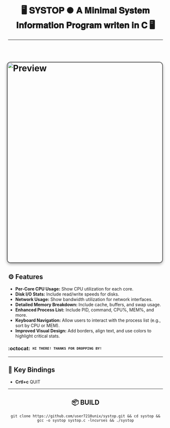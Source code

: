 <div align="center">
  <h1>🖥️ <strong>𝐒𝐘𝐒𝐓𝐎𝐏 ● 𝐀 𝐌𝐢𝐧𝐢𝐦𝐚𝐥 𝐒𝐲𝐬𝐭𝐞𝐦 𝐈𝐧𝐟𝐨𝐫𝐦𝐚𝐭𝐢𝐨𝐧 𝐏𝐫𝐨𝐠𝐫𝐚𝐦 𝐰𝐫𝐢𝐭𝐞𝐧 𝐢𝐧 𝐂</strong> 🖥️</h1>
</div>

---

<h1>
      <img src="showcase/lfs1.png" align="right" alt="Preview" width="650" style="display: block; margin: 32px auto; border: 2px solid #555; border-radius: 12px; box-shadow: 0 4px 10px rgba(0, 0, 0, 0.3);">
</div>
</div> 
  
## ⚙️ Features
- **Per-Core CPU Usage:** Show CPU utilization for each core.
- **Disk I/O Stats:** Include read/write speeds for disks.
- **Network Usage:** Show bandwidth utilization for network interfaces.
- **Detailed Memory Breakdown:** Include cache, buffers, and swap usage.
- **Enhanced Process List:** Include PID, command, CPU%, MEM%, and more.
- **Keyboard Navigation:** Allow users to interact with the process list (e.g., sort by CPU or MEM).
- **Improved Visual Design:** Add borders, align text, and use colors to highlight critical stats.

### :octocat: ‎ <sup><sub><samp>HI THERE! THANKS FOR DROPPING BY!</samp></sub></sup>

---

## 🔑 Key Bindings

- **Crtl+c** QUIT

<div align="center">

---

## 📦 BUILD

```git clone https://github.com/user7210unix/systop.git && cd systop && gcc -o systop systop.c -lncurses && ./systop```
